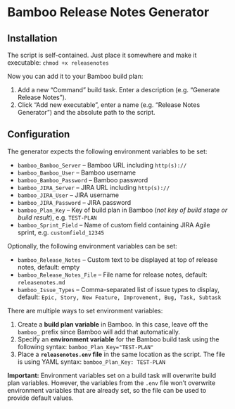 # Bamboo Release Notes Generator

## Installation

The script is self-contained. Just place it somewhere and make it executable: `chmod +x releasenotes`

Now you can add it to your Bamboo build plan:

1. Add a new “Command” build task. Enter a description (e.g. “Generate Release Notes”).
3. Click “Add new executable”, enter a name (e.g. “Release Notes Generator”) and the absolute path to the script.

## Configuration

The generator expects the following environment variables to be set:

- `bamboo_Bamboo_Server` – Bamboo URL including `http(s)://`
- `bamboo_Bamboo_User` – Bamboo username
- `bamboo_Bamboo_Password` – Bamboo password
- `bamboo_JIRA_Server` – JIRA URL including `http(s)://`
- `bamboo_JIRA_User` – JIRA username
- `bamboo_JIRA_Password` – JIRA password
- `bamboo_Plan_Key` – Key of build plan in Bamboo (*not key of build stage or build result*), e.g. `TEST-PLAN`
- `bamboo_Sprint_Field` – Name of custom field containing JIRA Agile sprint, e.g. `customfield_12345`

Optionally, the following environment variables can be set:

- `bamboo_Release_Notes` – Custom text to be displayed at top of release notes, default: empty
- `bamboo_Release_Notes_File` – File name for release notes, default: `releasenotes.md`
- `bamboo_Issue_Types` – Comma-separated list of issue types to display, default: `Epic, Story, New Feature, Improvement, Bug, Task, Subtask`

There are multiple ways to set environment variables:

1. Create a **build plan variable** in Bamboo. In this case, leave off the `bamboo_` prefix since Bamboo will add that automatically.
2. Specify an **environment variable** for the Bamboo build task using the following syntax: `bamboo_Plan_Key="TEST-PLAN"`
3. Place a **`releasenotes.env` file** in the same location as the script. The file is using YAML syntax: `bamboo_Plan_Key: TEST-PLAN`

**Important:** Environment variables set on a build task will overwrite build plan variables. However, the variables from the `.env` file won’t overwrite environment variables that are already set, so the file can be used to provide default values.